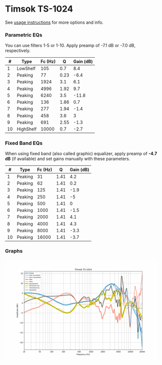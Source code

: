 # Timsok TS-1024
See [usage instructions](https://github.com/jaakkopasanen/AutoEq#usage) for more options and info.

### Parametric EQs
You can use filters 1-5 or 1-10. Apply preamp of -7.1 dB or -7.0 dB, respectively.

|   # | Type      |   Fc (Hz) |    Q |   Gain (dB) |
|-----|-----------|-----------|------|-------------|
|   1 | LowShelf  |       105 | 0.7  |         8.4 |
|   2 | Peaking   |        77 | 0.23 |        -6.4 |
|   3 | Peaking   |      1924 | 3.1  |         6.1 |
|   4 | Peaking   |      4996 | 1.92 |         9.7 |
|   5 | Peaking   |      6240 | 3.5  |       -11.8 |
|   6 | Peaking   |       136 | 1.86 |         0.7 |
|   7 | Peaking   |       277 | 1.94 |        -1.4 |
|   8 | Peaking   |       458 | 3.6  |         3   |
|   9 | Peaking   |       691 | 2.55 |        -1.3 |
|  10 | HighShelf |     10000 | 0.7  |        -2.7 |

### Fixed Band EQs
When using fixed band (also called graphic) equalizer, apply preamp of **-4.7 dB** (if available) and set gains manually with these parameters.

|   # | Type    |   Fc (Hz) |    Q |   Gain (dB) |
|-----|---------|-----------|------|-------------|
|   1 | Peaking |        31 | 1.41 |         4.2 |
|   2 | Peaking |        62 | 1.41 |         0.2 |
|   3 | Peaking |       125 | 1.41 |        -1.9 |
|   4 | Peaking |       250 | 1.41 |        -5   |
|   5 | Peaking |       500 | 1.41 |         0   |
|   6 | Peaking |      1000 | 1.41 |        -1.5 |
|   7 | Peaking |      2000 | 1.41 |         4.1 |
|   8 | Peaking |      4000 | 1.41 |         4.3 |
|   9 | Peaking |      8000 | 1.41 |        -3.3 |
|  10 | Peaking |     16000 | 1.41 |        -3.7 |

### Graphs
![](./Timsok%20TS-1024.png)
